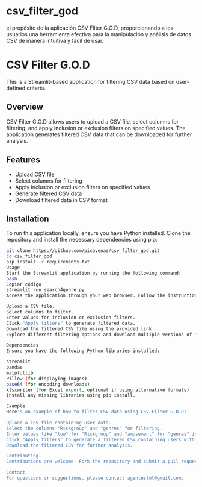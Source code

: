 # csv_filter_god
el propósito de la aplicación CSV Filter G.O.D, proporcionando a los usuarios una herramienta efectiva para la manipulación y análisis de datos CSV de manera intuitiva y fácil de usar.



# CSV Filter G.O.D

This is a Streamlit-based application for filtering CSV data based on user-defined criteria.

## Overview

CSV Filter G.O.D allows users to upload a CSV file, select columns for filtering, and apply inclusion or exclusion filters on specified values. The application generates filtered CSV data that can be downloaded for further analysis.

## Features

- Upload CSV file
- Select columns for filtering
- Apply inclusion or exclusion filters on specified values
- Generate filtered CSV data
- Download filtered data in CSV format

## Installation

To run this application locally, ensure you have Python installed. Clone the repository and install the necessary dependencies using pip:

```bash
git clone https://github.com/picavenas/csv_filter_god.git
cd csv_filter_god
pip install -r requirements.txt
Usage
Start the Streamlit application by running the following command:
bash
Copiar código
streamlit run search4genre.py
Access the application through your web browser. Follow the instructions on the Streamlit interface to:

Upload a CSV file.
Select columns to filter.
Enter values for inclusion or exclusion filters.
Click "Apply filters" to generate filtered data.
Download the filtered CSV file using the provided link.
Explore different filtering options and download multiple versions of filtered CSV files as needed.

Dependencies
Ensure you have the following Python libraries installed:

streamlit
pandas
matplotlib
Pillow (for displaying images)
base64 (for encoding downloads)
xlsxwriter (for Excel export, optional if using alternative formats)
Install any missing libraries using pip install.

Example
Here's an example of how to filter CSV data using CSV Filter G.O.D:

Upload a CSV file containing user data.
Select the columns "Riskgroup" and "genres" for filtering.
Enter values like "low" for "Riskgroup" and "amusement" for "genres" in the inclusion filters.
Click "Apply filters" to generate a filtered CSV containing users with "Riskgroup" as "low" and "genres" as "amusement".
Download the filtered CSV for further analysis.

Contributing
Contributions are welcome! Fork the repository and submit a pull request with your enhancements.

Contact
For questions or suggestions, please contact agenteslol@gmail.com.
